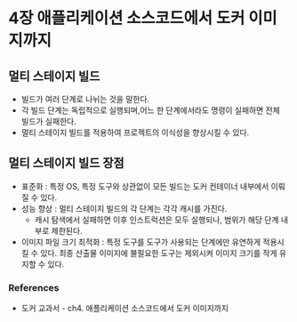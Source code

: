 # 4장 애플리케이션 소스코드에서 도커 이미지까지

## 멀티 스테이지 빌드
* 빌드가 여러 단계로 나뉘는 것을 말한다.
* 각 빌드 단계는 독립적으로 실행되며,어느 한 단계에서라도 명령이 실패하면 전체 빌드가 실패한다.
* 멀티 스테이지 빌드를 적용하여 프로젝트의 이식성을 향상시킬 수 있다.

## 멀티 스테이지 빌드 장점
* 표준화 : 특정 OS, 특정 도구와 상관없이 모든 빌드는 도커 컨테이너 내부에서 이뤄질 수 있다.
* 성능 향상 : 멀티 스테이지 빌드의 각 단계는 각각 캐시를 가진다.
  * 캐시 탐색에서 실패하면 이후 인스트럭션은 모두 실행되나, 범위가 해당 단계 내부로 제한된다.
* 이미지 파일 크기 최적화 : 특정 도구를 도구가 사용되는 단계에만 유연하게 적용시킬 수 있다. 최종 산출물 이미지에 불필요한 도구는 제외시켜 이미지 크기를 작게 유지할 수 있다.

### References
* 도커 교과서 - ch4. 애플리케이션 소스코드에서 도커 이미지까지